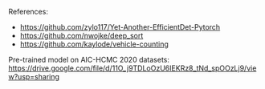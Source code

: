 References:
+ https://github.com/zylo117/Yet-Another-EfficientDet-Pytorch
+ https://github.com/nwojke/deep_sort
+ https://github.com/kaylode/vehicle-counting
																																																																																										
Pre-trained model on AIC-HCMC 2020 datasets:
https://drive.google.com/file/d/11O_j9TDLoOzU6IEKRz8_tNd_spOOzLj9/view?usp=sharing
